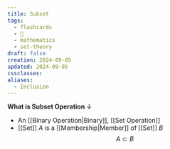 ```yaml
---
title: Subset
tags:
  - flashcards
  - 🌱
  - mathematics
  - set-theory
draft: false
creation: 2024-09-05
updated: 2024-09-05
cssclasses: 
aliases:
  - Inclusion
---
```

**What is Subset Operation**
↓
- An [[Binary Operation|Binary]], [[Set Operation]]
- [[Set]] $A$ is a [[Membership|Member]] of [[Set]] $B$
$$A \subset B$$
<!--SR:!2024-12-31,15,290-->
